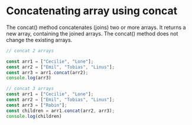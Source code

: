 # Concatenating array using concat

The concat() method concatenates (joins) two or more arrays. It returns a new array, containing the joined arrays. The concat() method does not change the existing arrays.

```js
// concat 2 arrays 

const arr1 = ["Cecilie", "Lone"];
const arr2 = ["Emil", "Tobias", "Linus"];
const arr3 = arr1.concat(arr2);
console.log(arr3)
```



```js
// concat 3 arrays 
const arr1 = ["Cecilie", "Lone"];
const arr2 = ["Emil", "Tobias", "Linus"];
const arr3 = ["Robin"];
const children = arr1.concat(arr2, arr3);
console.log(children)
```




